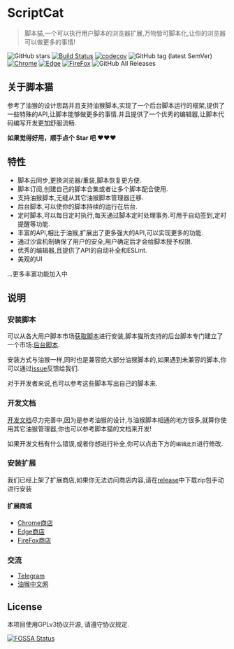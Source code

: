 # ScriptCat

> 脚本猫,一个可以执行用户脚本的浏览器扩展,万物皆可脚本化,让你的浏览器可以做更多的事情!


![GitHub stars](https://img.shields.io/github/stars/scriptscat/scriptcat.svg)
[![Build Status](https://github.com/scriptscat/scriptcat/workflows/build/badge.svg?branch=main)](https://github.com/scriptscat/scriptcat)
[![codecov](https://codecov.io/gh/scriptscat/scriptcat/branch/main/graph/badge.svg?token=G1A6ZGDQTY)](https://codecov.io/gh/scriptscat/scriptcat)
![GitHub tag (latest SemVer)](https://img.shields.io/github/tag/scriptscat/scriptcat.svg?label=version)
[![Chrome](https://img.shields.io/badge/chrome-sucess-brightgreen?logo=google%20chrome)](https://chrome.google.com/webstore/detail/scriptcat/ndcooeababalnlpkfedmmbbbgkljhpjf)
[![Edge](https://img.shields.io/badge/edge-sucess-brightgreen?logo=microsoft%20edge)](https://microsoftedge.microsoft.com/addons/detail/scriptcat/liilgpjgabokdklappibcjfablkpcekh)
[![FireFox](https://img.shields.io/badge/firefox-sucess-brightgreen?logo=firefox)](https://addons.mozilla.org/zh-CN/firefox/addon/scriptcat/)
![GitHub All Releases](https://img.shields.io/github/downloads/scriptscat/scriptcat/total)

## 关于脚本猫

参考了油猴的设计思路并且支持油猴脚本,实现了一个后台脚本运行的框架,提供了一些特殊的API,让脚本能够做更多的事情.并且提供了一个优秀的编辑器,让脚本代码编写开发更加舒服流畅.

**如果觉得好用，顺手点个 Star 吧 ❤❤❤**

## 特性

* 脚本云同步,更换浏览器/重装,脚本恢复更方便.
* 脚本订阅,创建自己的脚本合集或者让多个脚本配合使用.
* 支持油猴脚本,无缝从其它油猴脚本管理器迁移.
* 后台脚本,可以使你的脚本持续的运行在后台.
* 定时脚本,可以每日定时执行,每天通过脚本定时处理事务.可用于自动签到,定时提醒等功能.
* 丰富的API,相比于油猴,扩展出了更多强大的API,可以实现更多的功能.
* 通过沙盒机制确保了用户的安全,用户确定后才会给脚本授予权限.
* 优秀的编辑器,且提供了API的自动补全和ESLint.
* 美观的UI

...更多丰富功能加入中

## 说明

### 安装脚本

可以从各大用户脚本市场[获取脚本](https://docs.scriptcat.org/docs/use/#%E8%8E%B7%E5%8F%96%E8%84%9A%E6%9C%AC)进行安装,脚本猫所支持的后台脚本专门建立了一个市场:[后台脚本](https://bbs.tampermonkey.net.cn/forum-68-1.html).

安装方式与油猴一样,同时也是兼容绝大部分油猴脚本的,如果遇到未兼容的脚本,你可以通过[issue](https://github.com/scriptscat/scriptcat/issues)反馈给我们.

对于开发者来说,也可以参考这些脚本写出自己的脚本来.

### 开发文档

[开发文档](https://docs.scriptcat.org/docs/dev/)尽力完善中,因为是参考油猴的设计,与油猴脚本相通的地方很多,就算你使用其它油猴管理器,你也可以参考脚本猫的文档来开发!  

如果开发文档有什么错误,或者你想进行补全,你可以点击下方的`编辑此页`进行修改.

### 安装扩展

我们已经上架了扩展商店,如果你无法访问商店内容,请在[release](https://github.com/scriptscat/scriptcat/releases)中下载zip包手动进行安装

#### 扩展商城

* [Chrome商店](https://chrome.google.com/webstore/detail/scriptcat/ndcooeababalnlpkfedmmbbbgkljhpjf)
* [Edge商店](https://microsoftedge.microsoft.com/addons/detail/scriptcat/liilgpjgabokdklappibcjfablkpcekh)
* [FireFox商店](https://addons.mozilla.org/zh-CN/firefox/addon/scriptcat/)

### 交流

- [Telegram](https://t.me/scriptscat)
- [油猴中文网](https://bbs.tampermonkey.net.cn/)

## License
本项目使用GPLv3协议开源, 请遵守协议规定.	

[![FOSSA Status](https://app.fossa.com/api/projects/git%2Bgithub.com%2Fscriptscat%2Fscriptcat.svg?type=large)](https://app.fossa.com/projects/git%2Bgithub.com%2Fscriptscat%2Fscriptcat?ref=badge_large)
